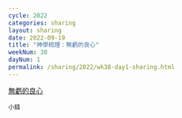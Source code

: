 ```yaml
---
cycle: 2022
categories: sharing
layout: sharing
date: 2022-09-19
title: "神學梳理：無虧的良心"
weekNum: 38
dayNum: 1
permalink: /sharing/2022/wk38-day1-sharing.html
---
```


[無虧的良心](https://eccseattle.github.io/media/sharing/2022/wk038/2022-09-19-bin.m4a)

`小錢`
